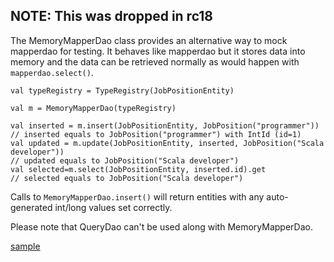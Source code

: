 ## NOTE: This was dropped in rc18 ##

The MemoryMapperDao class provides an alternative way to mock mapperdao for testing. It behaves like mapperdao but it stores data into memory and the data can be retrieved normally as would happen with `mapperdao.select()`.

```
val typeRegistry = TypeRegistry(JobPositionEntity)

val m = MemoryMapperDao(typeRegistry)

val inserted = m.insert(JobPositionEntity, JobPosition("programmer"))
// inserted equals to JobPosition("programmer") with IntId (id=1)
val updated = m.update(JobPositionEntity, inserted, JobPosition("Scala developer"))
// updated equals to JobPosition("Scala developer")
val selected=m.select(JobPositionEntity, inserted.id).get
// selected equals to JobPosition("Scala developer") 
```

Calls to `MemoryMapperDao.insert()` will return entities with any auto-generated int/long values set correctly.

Please note that QueryDao can't be used along with MemoryMapperDao.

[sample](http://code.google.com/p/mapperdao/source/browse/src/test/java/com/googlecode/mapperdao/MemoryMapperDaoSuite.scala)
